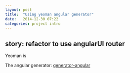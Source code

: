 ```yaml
---
layout: post
title:  "Using yeoman angular generator"
date:   2014-12-30 07:22
categories: project intro
---
```


## story: refactor to use angularUI router


Yeoman is

The angular generator: [generator-angular](https://github.com/yeoman/generator-angular)
